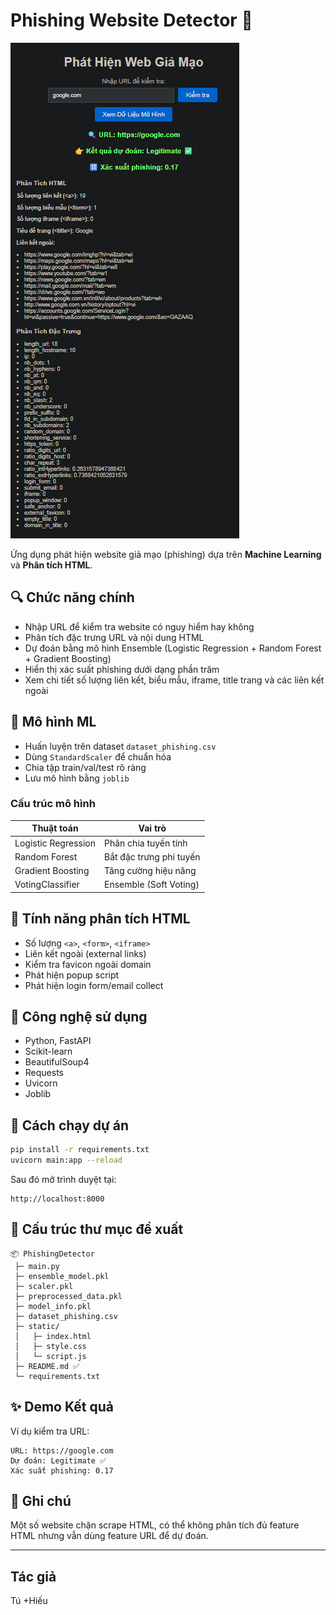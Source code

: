 
# Phishing Website Detector 🚨

![Architecture Overview](image.png)


Ứng dụng phát hiện website giả mạo (phishing) dựa trên **Machine Learning** và **Phân tích HTML**.

## 🔍 Chức năng chính
- Nhập URL để kiểm tra website có nguy hiểm hay không
- Phân tích đặc trưng URL và nội dung HTML
- Dự đoán bằng mô hình Ensemble (Logistic Regression + Random Forest + Gradient Boosting)
- Hiển thị xác suất phishing dưới dạng phần trăm
- Xem chi tiết số lượng liên kết, biểu mẫu, iframe, title trang và các liên kết ngoài

## 🧠 Mô hình ML
- Huấn luyện trên dataset `dataset_phishing.csv`
- Dùng `StandardScaler` để chuẩn hóa
- Chia tập train/val/test rõ ràng
- Lưu mô hình bằng `joblib`

### Cấu trúc mô hình
| Thuật toán | Vai trò |
|-----------|---------|
| Logistic Regression | Phân chia tuyến tính |
| Random Forest | Bắt đặc trưng phi tuyến |
| Gradient Boosting | Tăng cường hiệu năng |
| VotingClassifier | Ensemble (Soft Voting) |

## 🧪 Tính năng phân tích HTML
- Số lượng `<a>`, `<form>`, `<iframe>`
- Liên kết ngoài (external links)
- Kiểm tra favicon ngoài domain
- Phát hiện popup script
- Phát hiện login form/email collect

## 🧰 Công nghệ sử dụng
- Python, FastAPI
- Scikit-learn
- BeautifulSoup4
- Requests
- Uvicorn
- Joblib

## 🚀 Cách chạy dự án
```bash
pip install -r requirements.txt
uvicorn main:app --reload
```

Sau đó mở trình duyệt tại:
```
http://localhost:8000
```

## 📁 Cấu trúc thư mục đề xuất
```
📦 PhishingDetector
 ├─ main.py
 ├─ ensemble_model.pkl
 ├─ scaler.pkl
 ├─ preprocessed_data.pkl
 ├─ model_info.pkl
 ├─ dataset_phishing.csv
 ├─ static/
 │   ├─ index.html
 │   ├─ style.css
 │   └─ script.js
 ├─ README.md ✅
 └─ requirements.txt
```

## ✨ Demo Kết quả
Ví dụ kiểm tra URL:
```
URL: https://google.com
Dự đoán: Legitimate ✅
Xác suất phishing: 0.17
```

## 📌 Ghi chú
Một số website chặn scrape HTML, có thể không phân tích đủ feature HTML nhưng vẫn dùng feature URL để dự đoán.

---


## Tác giả
Tú +Hiếu